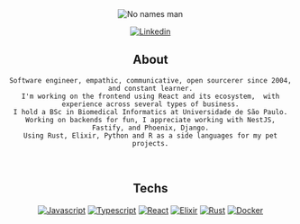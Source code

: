 <section align="center">

<img src="https://media.giphy.com/media/P5wPrhzZDdeJW/giphy.gif" alt="No names man"/>

[![Linkedin](https://img.shields.io/badge/Linkedin-black?style=for-the-badge&logo=linkedin&logoColor=white)](https://www.linkedin.com/in/targiroldo/)
  
</section>

<section align="center">
  
   # About
  
    Software engineer, empathic, communicative, open sourcerer since 2004, and constant learner.
    I'm working on the frontend using React and its ecosystem,  with experience across several types of business.
    I hold a BSc in Biomedical Informatics at Universidade de São Paulo.
    Working on backends for fun, I appreciate working with NestJS, Fastify, and Phoenix, Django.
    Using Rust, Elixir, Python and R as a side languages for my pet projects.
    
</section>

<br/>

<section align="center">
  
  # Techs

  [![Javascript](https://img.shields.io/badge/Javascript-black?style=for-the-badge&logo=javascript&logoColor=white)](https://javascript.info/)
  [![Typescript](https://img.shields.io/badge/Typescript-black?style=for-the-badge&logo=Typescript&logoColor=white)](https://www.typescriptlang.org/)
  [![React](https://img.shields.io/badge/React-black?style=for-the-badge&logo=react&logoColor=white)](https://reactjs.org/)
  [![Elixir](https://img.shields.io/badge/elixir-black?style=for-the-badge&logo=elixir&logoColor=white)](https://elixir-lang.org/)
  [![Rust](https://img.shields.io/badge/rust-black?style=for-the-badge&logo=rust&logoColor=white)](https://rust-lang.org/)
  [![Docker](https://img.shields.io/badge/-Docker-black?style=for-the-badge&logo=docker&logoColor=white)](https://docker.com/)  
  
</section>
